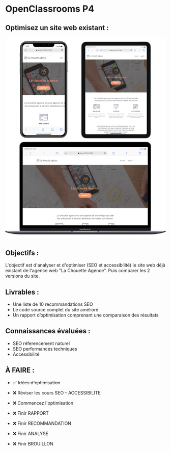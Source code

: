 # OpenClassrooms P4 

## Optimisez un site web existant :

![screen SEO](./source/md-picture/mdpix.png)

## Objectifs :
L'objectif est d'analyser et d'optimiser (SEO et accessibilité) le site web déjà existant de l'agence web "La Chouette Agence". Puis comparer les 2 versions du site.

## Livrables :
- Une liste de 10 recommandations SEO
- Le code source complet du site amélioré
- Un rapport d’optimisation comprenant une comparaison des résultats

## Connaissances évaluées :
- SEO réferencement naturel
- SEO performances techniques
- Accessibilité



## À FAIRE :

- ✅ <del>Idées d'optimisation</del>
- ❌ Réviser les cours SEO - ACCESSIBILITE 
- ❌ Commencez l'optimisation  
- ❌ Finir RAPPORT
- ❌ Finir RECOMMANDATION 
- ❌ Finir ANALYSE 

- ❌ Finir BROUILLON

